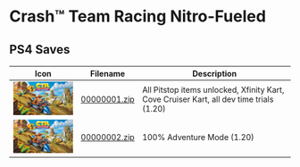 # Crash™ Team Racing Nitro-Fueled

## PS4 Saves

| Icon | Filename | Description |
|------|----------|-------------|
| ![Crash™ Team Racing Nitro-Fueled](icon0.png) | [00000001.zip](00000001.zip) | All Pitstop items unlocked, Xfinity Kart, Cove Cruiser Kart, all dev time trials (1.20) |
| ![Crash™ Team Racing Nitro-Fueled](icon0.png) | [00000002.zip](00000002.zip) | 100% Adventure Mode (1.20) |
